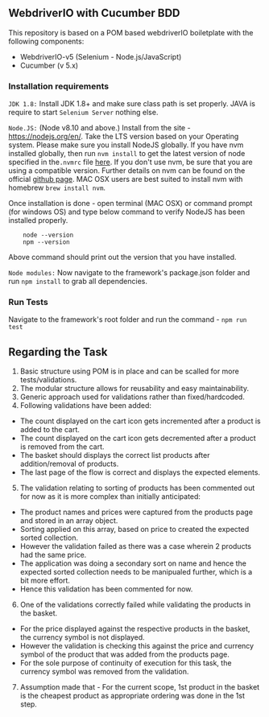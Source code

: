 ## WebdriverIO with Cucumber BDD
This repository is based on a POM based webdriverIO boiletplate with the following components:
- WebdriverIO-v5 (Selenium - Node.js/JavaScript)
- Cucumber (v 5.x)


### Installation requirements
`JDK 1.8:` Install JDK 1.8+ and make sure class path is set properly. JAVA is require to start `Selenium Server` nothing else.

`Node.JS:` (Node v8.10 and above.) Install from the site - https://nodejs.org/en/.
Take the LTS version based on your Operating system.
Please make sure you install NodeJS globally.
If you have nvm installed globally, then run `nvm install` to get the latest version of node specified in the`.nvmrc` file [here](/.nvmrc).  If you don't use nvm, be sure that you are using a compatible version. Further details on nvm can be found on the official [github page](https://github.com/creationix/nvm). MAC OSX users are best suited to install nvm with homebrew `brew install nvm`.

Once installation is done - open terminal (MAC OSX) or command prompt (for windows OS) and type below command to verify NodeJS has been installed properly.

        node --version
        npm --version

Above command should print out the version that you have installed.

`Node modules:` Now navigate to the framework's package.json folder and run `npm install` to grab all dependencies.


### Run Tests
Navigate to the framework's root folder and run the command - `npm run test`


## Regarding the Task
1. Basic structure using POM is in place and can be scalled for more tests/validations.
2. The modular structure allows for reusability and easy maintainability.
3. Generic approach used for validations rather than fixed/hardcoded.
4. Following validations have been added:
  - The count displayed on the cart icon gets incremented after a product is added to the cart.
  - The count displayed on the cart icon gets decremented after a product is removed from the cart.
  - The basket should displays the correct list products after addition/removal of products.
  - The last page of the flow is correct and displays the expected elements.
5. The validation relating to sorting of products has been commented out for now as it is more complex than initially anticipated:
  - The product names and prices were captured from the products page and stored in an array object.
  - Sorting applied on this array, based on price to created the expected sorted collection.
  - However the validation failed as there was a case wherein 2 products had the same price.
  - The application was doing a secondary sort on name and hence the expected sorted collection needs to be   manipualed further, which is a bit more effort.
  - Hence this validation has been commented for now.
6. One of the validations correctly failed while validating the products in the basket.
  - For the price displayed against the respective products in the basket, the currency symbol is not displayed.
  - However the validation is checking this against the price and currency symbol of the product that was added from the products page.
  - For the sole purpose of continuity of execution for this task, the currency symbol was removed from the validation.
7. Assumption made that - For the current scope, 1st product in the basket is the cheapest product as appropriate ordering was done in the 1st step.